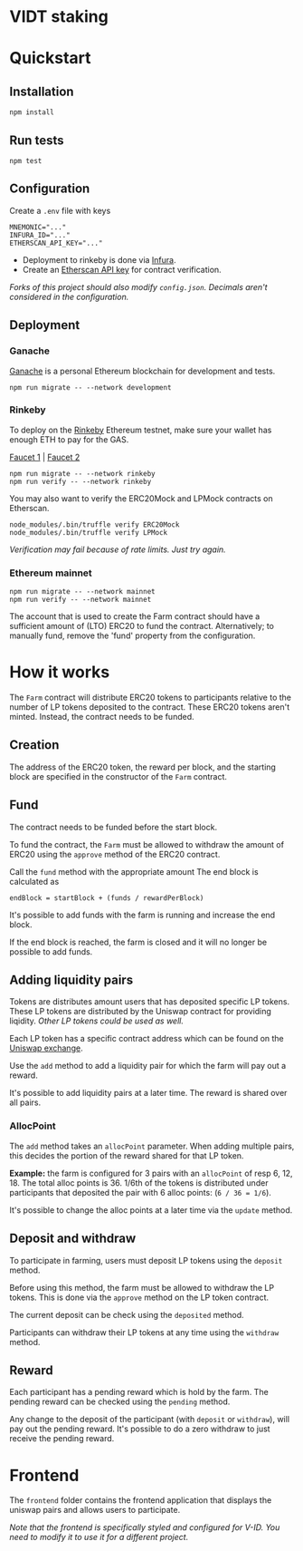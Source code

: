 # VIDT staking

# Quickstart

## Installation

```
npm install
```

## Run tests

```
npm test
```

## Configuration

Create a `.env` file with keys

```
MNEMONIC="..."
INFURA_ID="..."
ETHERSCAN_API_KEY="..."
```

* Deployment to rinkeby is done via [Infura](https://infura.io/).
* Create an [Etherscan API key](https://etherscan.io/myapikey) for contract verification.

_Forks of this project should also modify `config.json`. Decimals aren't considered in the configuration._

## Deployment

### Ganache

[Ganache](https://www.trufflesuite.com/ganache) is a personal Ethereum blockchain for development and
tests.

```
npm run migrate -- --network development
```

### Rinkeby

To deploy on the [Rinkeby](https://rinkeby.io/) Ethereum testnet, make sure your wallet has enough ETH to pay for the
GAS.

[Faucet 1](https://testnet.help/en/ethfaucet/rinkeby) | [Faucet 2](https://faucet.rinkeby.io/)

```
npm run migrate -- --network rinkeby
npm run verify -- --network rinkeby
```

You may also want to verify the ERC20Mock and LPMock contracts on Etherscan.

```
node_modules/.bin/truffle verify ERC20Mock
node_modules/.bin/truffle verify LPMock
```

_Verification may fail because of rate limits. Just try again._

### Ethereum mainnet

```
npm run migrate -- --network mainnet
npm run verify -- --network mainnet
```

The account that is used to create the Farm contract should have a sufficient amount of (LTO) ERC20 to fund the
contract. Alternatively; to manually fund, remove the 'fund' property from the configuration.

# How it works

The `Farm` contract will distribute ERC20 tokens to participants relative to the number of LP tokens deposited to the
contract. These ERC20 tokens aren't minted. Instead, the contract needs to be funded.

## Creation

The address of the ERC20 token, the reward per block, and the starting block are specified in the constructor of the
`Farm` contract.

## Fund

The contract needs to be funded before the start block. 

To fund the contract, the `Farm` must be allowed to withdraw the amount of ERC20 using the `approve` method of the ERC20
contract.

Call the `fund` method with the appropriate amount The end block is calculated as

    endBlock = startBlock + (funds / rewardPerBlock)

It's possible to add funds with the farm is running and increase the end block.
 
If the end block is reached, the farm is closed and it will no longer be possible to add funds.   

## Adding liquidity pairs

Tokens are distributes amount users that has deposited specific LP tokens. These LP tokens are distributed by the
Uniswap contract for providing liqidity. _Other LP tokens could be used as well._

Each LP token has a specific contract address which can be found on the [Uniswap exchange](https://info.uniswap.org/).

Use the `add` method to add a liquidity pair for which the farm will pay out a reward.

It's possible to add liquidity pairs at a later time. The reward is shared over all pairs.

### AllocPoint

The `add` method takes an `allocPoint` parameter. When adding multiple pairs, this decides the portion of the reward
shared for that LP token.

**Example:** the farm is configured for 3 pairs with an `allocPoint` of resp 6, 12, 18. The
total alloc points is 36. 1/6th of the tokens is distributed under participants that deposited the pair with 6
alloc points: (`6 / 36 = 1/6`). 

It's possible to change the alloc points at a later time via the `update` method.

## Deposit and withdraw

To participate in farming, users must deposit LP tokens using the `deposit` method.

Before using this method, the farm must be allowed to withdraw the LP tokens. This is done via the `approve` method on
the LP token contract.

The current deposit can be check using the `deposited` method. 

Participants can withdraw their LP tokens at any time using the `withdraw` method.

## Reward

Each participant has a pending reward which is hold by the farm. The pending reward can be checked using the `pending`
method.

Any change to the deposit of the participant (with `deposit` or `withdraw`), will pay out the pending reward. It's
possible to do a zero withdraw to just receive the pending reward.

# Frontend

The `frontend` folder contains the frontend application that displays the uniswap pairs and allows users to participate.

_Note that the frontend is specifically styled and configured for V-ID. You need to modify it to use it for a
different project._  

